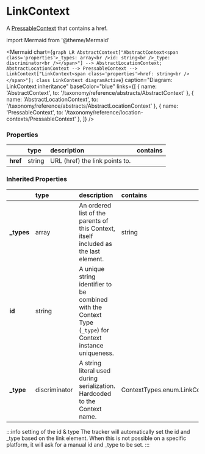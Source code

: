 # LinkContext

A [PressableContext](/taxonomy/reference/location-contexts/PressableContext) that contains a href.

import Mermaid from '@theme/Mermaid'

<Mermaid chart={`
    graph LR
      AbstractContext["AbstractContext<span class='properties'>_types: array<br />id: string<br />_type: discriminator<br /></span>"] --> AbstractLocationContext;
      AbstractLocationContext --> PressableContext -->       LinkContext["LinkContext<span class='properties'>href: string<br /></span>"];
    class LinkContext diagramActive
  `}
  caption="Diagram: LinkContext inheritance"
  baseColor="blue"
  links={[
{ name: 'AbstractContext', to: '/taxonomy/reference/abstracts/AbstractContext' }, { name: 'AbstractLocationContext', to: '/taxonomy/reference/abstracts/AbstractLocationContext' }, { name: 'PressableContext', to: '/taxonomy/reference/location-contexts/PressableContext' },   ]}
/>

### Properties

|          | type   | description                    | contains |
|:---------|:-------|:-------------------------------|:---------|
| **href** | string | URL (href) the link points to. |          |
### Inherited Properties

|             | type          | description                                                                                                | contains                      |
|:------------|:--------------|:-----------------------------------------------------------------------------------------------------------|:------------------------------|
| **\_types** | array         | An ordered list of the parents of this Context, itself included as the last element.                       | string                        |
| **id**      | string        | A unique string identifier to be combined with the Context Type (`_type`) for Context instance uniqueness. |                               |
| **\_type**  | discriminator | A string literal used during serialization. Hardcoded to the Context name.                                 | ContextTypes.enum.LinkContext |

:::info setting of the id & type
The tracker will automatically set the id and _type based on the link element. When this is not possible on a specific platform, it will ask for a manual id and _type to be set.
:::
